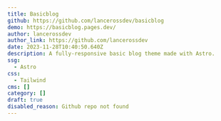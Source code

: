 ```yaml
---
title: Basicblog
github: https://github.com/lancerossdev/basicblog
demo: https://basicblog.pages.dev/
author: lancerossdev
author_link: https://github.com/lancerossdev
date: 2023-11-28T10:40:50.640Z
description: A fully-responsive basic blog theme made with Astro.
ssg:
  - Astro
css:
  - Tailwind
cms: []
category: []
draft: true
disabled_reason: Github repo not found
---
```

